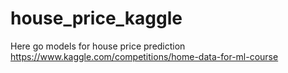 # house_price_kaggle
Here go models for house price prediction
https://www.kaggle.com/competitions/home-data-for-ml-course

